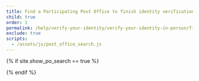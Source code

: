 ```yaml
---
title: Find a Participating Post Office to finish identity verification
child: true
order: 1
permalink: /help/verify-your-identity/verify-your-identity-in-person/find-a-participating-post-office/
exclude: true
scripts:
  - /assets/js/post_office_search.js
---
```


{% if site.show_po_search == true %}
  <div id="search"></div>
{% endif %}
